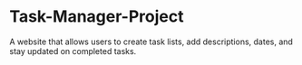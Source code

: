# Task-Manager-Project
 A website that allows users to create task lists, add descriptions, dates, and stay updated on completed tasks.
